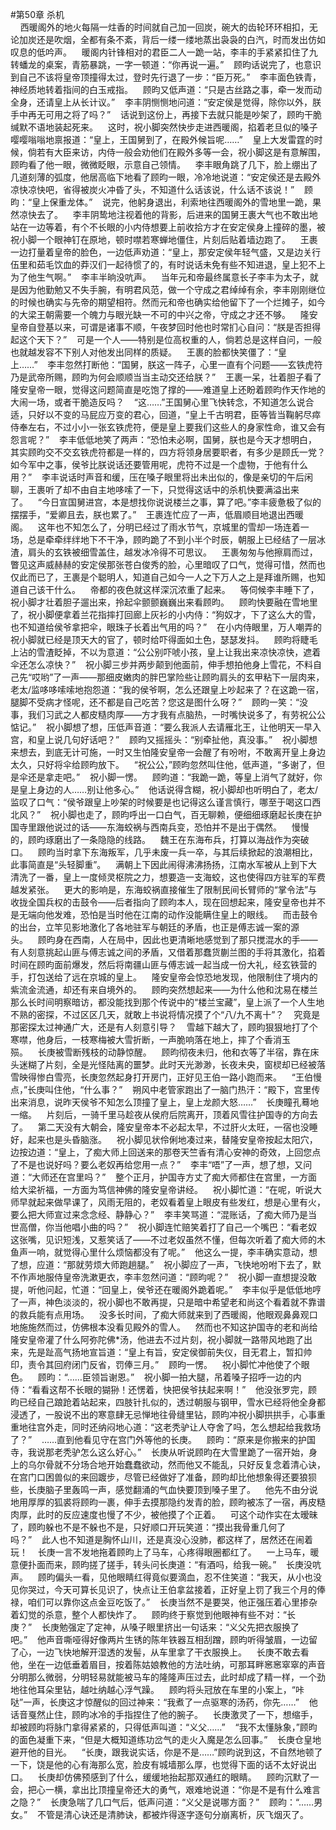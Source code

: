 #第50章 杀机<br />    西暖阁外的地火每隔一炷香的时间就自己加一回炭，碗大的齿轮环环相扣，无论加炭还是吹烟，全都有条不紊，背后一缕一缕地蒸出袅袅的白汽，时而发出仿如叹息的低吟声。    暖阁内针锋相对的君臣二人一跪一站，李丰的手紧紧扣住了九转蟠龙的桌案，青筋暴跳，一字一顿道：“你再说一遍。”    顾昀话说完了，也意识到自己不该将皇帝顶撞得太过，登时先行退了一步：“臣万死。”    李丰面色铁青，神经质地转着指间的白玉戒指。    顾昀又低声道：“只是古丝路之事，牵一发而动全身，还请皇上从长计议。”    李丰阴恻恻地问道：“安定侯是觉得，除你以外，朕手中再无可用之将了吗？”    话说到这份上，再接下去就只能是吵架了，顾昀干脆缄默不语地装起死来。    这时，祝小脚突然快步走进西暖阁，掐着老旦似的嗓子嘤嘤嗡嗡地禀报道：“皇上，王国舅到了，在殿外候旨呢……”    皇上大发雷霆的时候，倘若有大臣来访，内侍一般会劝他们在殿外多等一会，祝小脚这是有意解围，顾昀看了他一眼，微微眨眼，示意自己领情。    李丰眼角跳了几下，脸上绷出了几道刻薄的弧度，他居高临下地看了顾昀一眼，冷冷地说道：“安定侯还是去殿外凉快凉快吧，省得被炭火冲昏了头，不知道什么话该说，什么话不该说！”    顾昀：“皇上保重龙体。”    说完，他躬身退出，利索地往西暖阁外的雪地里一跪，果然凉快去了。    李丰阴鸷地注视着他的背影，后进来的国舅王裹大气也不敢出地站在一边等着，有个不长眼的小内侍想要上前收拾方才在安定侯身上撞碎的墨，被祝小脚一个眼神钉在原地，顿时噤若寒蝉地僵住，片刻后贴着墙边跑了。    王裹一边打量着皇帝的脸色，一边低声劝道：“皇上，那安定侯年轻气盛，又是边关行伍里和茹毛饮血的莽汉们一起待惯了的，有时说话未免有些不知进退，皇上犯不上为了他生气啊。”    李丰半晌没吭声。    当年元和帝最终属意长子李丰为太子，就是因为他勤勉又不失手腕，有明君风范，做一个守成之君绰绰有余，李丰刚刚继位的时候也确实与先帝的期望相符。然而元和帝也确实给他留下了一个烂摊子，如今的大梁王朝需要一个魄力与眼光缺一不可的中兴之帝，守成之才还不够。    隆安皇帝自登基以来，可谓是诸事不顺，午夜梦回时他也时常扪心自问：“朕是否担得起这个天下？”    可是一个人——特别是位高权重的人，倘若总是这样自问，一般也就越发容不下别人对他发出同样的质疑。    王裹的脸都快笑僵了：“皇上……”    李丰忽然打断他：“国舅，朕这一阵子，心里一直有个问题——玄铁虎符乃是武帝所赐，顾昀为何会顺顺当当主动交还给朕？”    王裹一呆，壮着胆子看了隆安皇帝一眼，觉得这问题简直是吃饱了撑的——难道皇上还盼着顾昀作天作地的大闹一场，或者干脆造反吗？    “这……”王国舅心里飞快转念，不知道怎么说合适，只好以不变的马屁应万变的君心，回道，“皇上千古明君，臣等皆当鞠躬尽瘁侍奉左右，不过小小一张玄铁虎符，便是皇上要我们这些人的身家性命，谁又会有怨言呢？”    李丰低低地笑了两声：“恐怕未必啊，国舅，朕也是今天才想明白，其实顾昀交不交玄铁虎符都是一样的，四方将领身居要职者，有多少是顾氏一党？如今军中之事，侯爷比朕说话还要管用呢，虎符不过是一个虚物，于他有什么用？”    李丰说话时声音和缓，压在嗓子眼里将出未出似的，像是亲切的午后闲聊，王裹听了却不由自主地哆嗦了一下，只觉得这话中的杀机快要满溢出来了。    “今日宣国舅进宫，本是想找你说说楼兰之事，算了吧。”李丰疲惫极了似的摆摆手，“爱卿且去，朕也累了。”    王裹连忙应了一声，低眉顺目地退出西暖阁。    这年也不知怎么了，分明已经过了雨水节气，京城里的雪却一场连着一场，总是牵牵绊绊地下不干净，顾昀跪了不到小半个时辰，朝服上已经结了一层冰渣，肩头的玄铁被细雪盖住，越发冰冷得不可思议。    王裹匆匆与他擦肩而过，瞥见这声威赫赫的安定侯那张苍白俊秀的脸，心里暗叹了口气，觉得可惜，然而也仅此而已了，王裹是个聪明人，知道自己如今一人之下万人之上是拜谁所赐，也知道自己该干什么。    帝都的夜色就这样深沉浓重了起来。    等伺候李丰睡下了，祝小脚才壮着胆子遛出来，拎起伞颤颤巍巍出来看顾昀。    顾昀快要融在雪地里了，祝小脚便拿着兰花指摔打回廊上灰衫的小内侍：“狗奴才，下了这么大的雪，也不知道给侯爷拿把伞，眼珠子长着出气用的吗？”    在小内侍眼里，万人嘲弄的祝小脚就已经是顶天大的官了，顿时给吓得面如土色，瑟瑟发抖。    顾昀将睫毛上沾的雪渣眨掉，不以为意道：“公公别吓唬小孩，皇上让我出来凉快凉快，遮着伞还怎么凉快？”    祝小脚三步并两步颠到他面前，伸手想拍他身上雪花，不料自己先“哎哟”了一声——那细皮嫩肉的胖巴掌险些让顾昀肩头的玄甲粘下一层肉来，老太/监哆哆嗦嗦地抱怨道：“我的侯爷啊，怎么还跟皇上吵起来了？在这跪一宿，腿脚不受病才怪呢，还不都是自己吃苦？您这是图什么呀？”    顾昀一笑：“没事，我们习武之人都皮糙肉厚——方才我有点脑热，一时嘴快说多了，有劳祝公公惦记。”    祝小脚想了想，压低声音道：“要么我派人去请雁北王，让他明天一早入宫，和皇上说几句好话吧？”    顾昀又摇摇头：“别牵扯他，真没事。”    祝小脚想来想去，到底无计可施，一时又生怕隆安皇帝一会醒了有吩咐，不敢离开皇上身边太久，只好将伞给顾昀放下。    “祝公公，”顾昀忽然叫住他，低声道，“多谢了，但是伞还是拿走吧。”    祝小脚一愣。    顾昀道：“我跪一跪，等皇上消气了就好，你是皇上身边的人……别让他多心。”    他话说得含糊，祝小脚却也听明白了，老太/监叹了口气：“侯爷跟皇上吵架的时候要是也记得这么谨言慎行，哪至于喝这口西北风？”    祝小脚也走了，顾昀呼出一口白气，百无聊赖，便细细琢磨起长庚在护国寺里跟他说过的话——东海蛟祸与西南兵变，恐怕并不是出于偶然。    慢慢的，顾昀琢磨出了一条隐隐的线路。    魏王在东海布兵，打算以海战作为突破口。    顾昀当时拿下东海叛军，几乎未废一兵一卒，与其后续掀起的浪潮相比，此事简直是“头轻脚重”。    满朝上下因此闹得沸沸扬扬，江南水军被从上到下大清洗了一番，皇上一度倾灵枢院之力，想要造一支海蛟，这也使得四方驻军的军费越发紧张。    更大的影响是，东海蛟祸直接催生了限制民间长臂师的“掌令法”与收拢全国兵权的击鼓令——后者指向了顾昀本人，现在回想起来，隆安皇帝也并不是无端向他发难，恐怕是当时他在江南的动作没能瞒住皇上的眼线。    而击鼓令的出台，立竿见影地激化了各地驻军与朝廷的矛盾，也正是傅志诚一案的源头。    顾昀身在西南，人在局中，因此也更清晰地感觉到了那只搅混水的手——有人刻意挑起山匪与傅志诚之间的矛盾，又借着那蠢货蒯兰图的手将其激化，掐着时间在顾昀面前爆发，然后将南疆山匪与傅志诚一起当成一份大礼，经玄铁营的手，打包送给了远在京城的皇上。    隆安皇帝会惊恐地发现，他限制住了境内的紫流金流通，却还有来自境外的。    顾昀突然想起来——为什么他和沈易在楼兰那么长时间明察暗访，都没能找到那个传说中的“楼兰宝藏”，皇上派了一个人生地不熟的密探，不过区区几天，就敢上书说将情况摸了个“八/九不离十”？    究竟是那密探太过神通广大，还是有人刻意引导？    雪越下越大了，顾昀狠狠地打了个寒噤，他身后，一枝寒梅被大雪折断，一声脆响落在地上，摔了个香消玉殒。    长庚被雪断残枝的动静惊醒。    顾昀彻夜未归，他和衣等了半宿，靠在床头迷糊了片刻，全是光怪陆离的噩梦。此时天光渺渺，长夜未央，窗棂却已经被落雪映得惨白雪亮，长庚忽然起身打开房门，正好见王伯一路小跑而来。    “王伯慢点，”长庚叫住他，“什么事？”    朔风中老管家跑出了一脑门热汗：“殿下，宫里传出来消息，说昨天侯爷不知怎么顶撞了皇上，皇上龙颜大怒……”    长庚瞳孔蓦地一缩。    片刻后，一骑千里马趁夜从侯府后院离开，顶着风雪往护国寺的方向去了。    第二天没有大朝会，隆安皇帝本不必起太早，不过肝火太旺，一宿也没睡好，起来也是头昏脑涨。    祝小脚见状伶俐地凑过来，替隆安皇帝按起太阳穴，边按边道：“皇上，了痴大师上回送来的那卷天竺香有清心安神的奇效，上回您点了不是也说好吗？要么老奴再给您用一点？”    李丰“唔”了一声，想了想，又问道：“大师还在宫里吗？”    整个正月，护国寺方丈了痴大师都住在宫里，一方面给大梁祈福，一方面为笃信神佛的隆安皇帝讲经。    祝小脚忙道：“在呢，听说大师早就起来做早课了，风雨无阻的，老奴看着皇上眼皮有些发红，想是心里有火，要么把大师宣过来念念经、静静心？”    李丰笑骂道：“混账话，了痴大师乃是当世高僧，你当他唱小曲的吗？”    祝小脚连忙赔笑着打了自己一个嘴巴：“看老奴这张嘴，见识短浅，又惹笑话了——不过老奴虽然不懂，但每次听着了痴大师的木鱼声一响，就觉得心里什么烦恼都没有了呢。”    他这么一提，李丰确实意动，想了想，应道：“那就劳烦大师跑趟腿。”    祝小脚应了一声，飞快地吩咐下去了，默不作声地服侍皇帝洗漱更衣，李丰忽然问道：“顾昀呢？”    祝小脚一直想提没敢提，听他问起，忙道：“回皇上，侯爷还在暖阁外跪着呢。”    李丰似乎是低低地哼了一声，神色淡淡的，祝小脚也不敢再提，只是暗中希望老和尚这个看着就不靠谱的救兵能有点用场。    没多长时间，了痴大师就来到了西暖阁，他眼观鼻鼻观口地施施然而过，仿佛根本没看见殿外的雪人。    然而也不知这护国寺的老和尚给隆安皇帝灌了什么阿弥陀佛*汤，他进去不过片刻，祝小脚就一路带风地跑了出来，先是趾高气扬地宣旨道：“皇上有旨，安定侯御前失仪，目无君上，暂扣帅印，责令其回府闭门反省，罚俸三月。”    顾昀一愣。    祝小脚忙冲他使了个眼色。    顾昀：“……臣领旨谢恩。”    祝小脚一拍大腿，吊着嗓子招呼一边的内侍：“看看这帮不长眼的猢狲！还愣着，快把侯爷扶起来啊！”    他没张罗完，顾昀已经自己踉跄着站起来，四肢针扎似的，透过朝服与钢甲，雪水已经将他全身都浸透了，一股说不出的寒意肆无忌惮地往骨缝里钻，顾昀冲祝小脚拱拱手，心事重重地往宫外走，同时还纳闷地心道：“这老秃驴让人夺舍了吗，怎么想起给我救场了？”    ……直到他看见守在宫门外等他的长庚。    顾昀：“原来是你搬来的护国寺，我说那老秃驴怎么这么好心。”    长庚从听说顾昀在大雪里跪了一宿开始，身上的乌尔骨就不分场合地开始蠢蠢欲动，然而他又不能乱，只好反复念着清心诀，在宫门口困兽似的来回踱步，尽管已经做好了准备，顾昀却比他想象得还要狼狈些，长庚脑子里轰鸣一声，感觉翻涌的气血快要顶到嗓子里了。    他先不由分说地用厚厚的狐裘将顾昀一裹，伸手去摸那隐约发青的脸，顾昀被冻了一宿，再皮糙肉厚，此时的反应速度也慢了不少，被他摸了个正着。    可这个动作实在太暧昧了，顾昀躲也不是不躲也不是，只好顺口开玩笑道：“摸出我骨重几何了吗？”    此人也不知道是胸怀山川，还是真没心没肺，都这样了，居然还在闹着玩！    长庚一言不发地拖着顾昀上了马车，心疼得眼圈都红了。    一上马车，暖意便扑面而来，顾昀搓了搓手，转头问长庚道：“有酒吗，给我一碗。”    长庚没吭声。    顾昀偏头一看，见他眼睛红得竟似要滴血，忍不住笑道：“我天，从小也没见你哭过，今天可算长见识了，快点让王伯拿盆接着，正好皇上罚了我三个月的俸禄，咱们可以靠你这点金豆吃饭了。”    长庚当然不是要哭，他正强压着心里掺杂着幻觉的杀意，整个人都快炸了。    顾昀终于察觉到他眼神有些不对：“长庚？”    长庚勉强定了定神，从嗓子眼里挤出一句话来：“义父先把衣服换了吧。”    他声音嘶哑得好像两片生锈的陈年铁器互相刮蹭，顾昀听得皱眉，一边留了心，一边飞快地解开湿透的发髻，从车里拿了干衣服换上。    长庚不敢去看他，坐在一边低垂着眉目，按着陈姑娘教他的方法吐纳，可那耳畔窸窸窣窣的声音分明那么微弱，分明轻易就能被马车的隆隆声压过去，此时却成了精一样，一个劲地往他耳朵里钻，越吐纳越心浮气躁。    顾昀将头冠放在车里的小案上，“咔哒”一声，长庚这才惊醒似的回过神来：“我煮了一点驱寒的汤药，你先……”    他话音戛然止住，顾昀冰冷的手指捏住了他的腕子。    长庚激灵了一下，想缩手，却被顾昀将脉门拿得紧紧的，只得低声叫道：“义父……”    “我不太懂脉象，”顾昀的面色凝重下来，“但是大概知道练功岔气的走火入魔是怎么回事。”    长庚仓皇地避开他的目光。    “长庚，跟我说实话，你是不是……”顾昀说到这，不自然地顿了一下，饶是他的心有海那么宽，脸皮有城墙那么厚，也觉得下面的话不太好说出口。    长庚却仿佛预感到了什么，缓缓地抬起那双通红的眼睛。    顾昀沉默了一会，把心一横，拿出比顶撞皇帝还大的勇气，艰难地说道：“你是不是有什么难言之隐？”    长庚急喘了几口气后，低声问道：“义父是说哪方面？”    顾昀：“……男女。”    不管是清心诀还是清肺诀，都被炸得逐字逐句分崩离析，灰飞烟灭了。